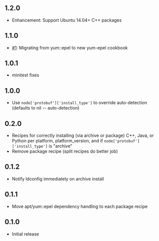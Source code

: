 ## 1.2.0

* Enhancement: Support Ubuntu 14.04+ C++ packages

## 1.1.0

* [#1][]: Migrating from yum::epel to new yum-epel cookbook

## 1.0.1

* minitest fixes

## 1.0.0

* Use `node['protobuf']['install_type']` to override auto-detection (defaults to nil -- auto-detection)

## 0.2.0

* Recipes for correctly installing (via archive or package) C++, Java, or Python per platform, platform_version, and if `node['protobuf']['install_type']` is "archive"
* Remove package recipe (split recipes do better job)

## 0.1.2

* Notify ldconfig immediately on archive install

## 0.1.1

* Move apt/yum::epel dependency handling to each package recipe

## 0.1.0

* Initial release

[#1]: https://github.com/bflad/chef-protobuf/issues/1
